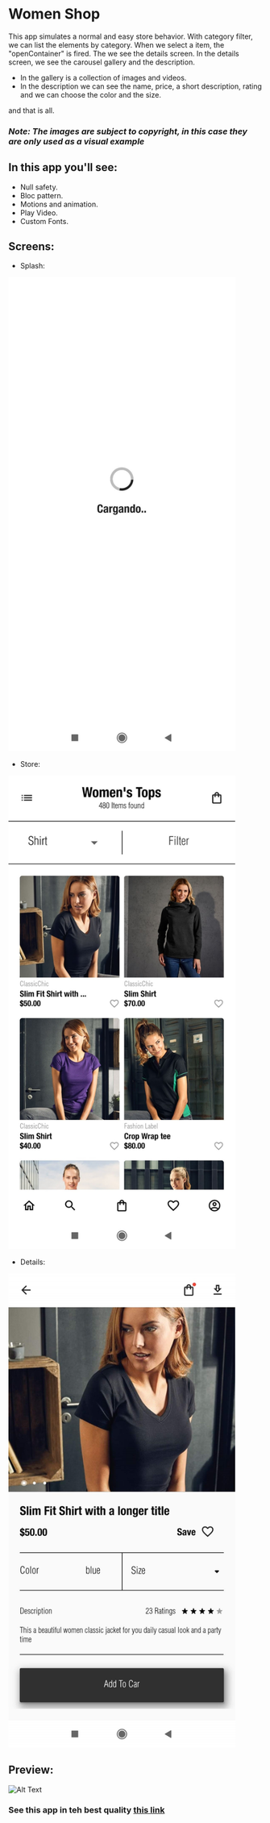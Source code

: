 # Women Shop

This app simulates a normal and easy store behavior.
With category filter, we can list the elements by category.
When we select a item, the "openContainer" is fired. The we see the details screen.
In the details screen, we see the carousel gallery and the description.
- In the gallery is a collection of images and videos. 
- In the description we can see the name, price, a short description, rating and we can choose the color and the size.

and that is all.

### *Note: The images are subject to copyright, in this case they are only used as a visual example*

## In this app you'll see:

- Null safety.
- Bloc pattern.
- Motions and animation.
- Play Video.
- Custom Fonts.

## Screens:

- Splash: 
<img src="https://github.com/DalexisValencia/women-shop/blob/main/readmeFiles/1.splash-screen.jpg" alt="drawing" width="450"/>

- Store:
<img src="https://github.com/DalexisValencia/women-shop/blob/main/readmeFiles/2.%20stock-screen.jpg" alt="drawing" width="450"/>

- Details:
<img src="https://github.com/DalexisValencia/women-shop/blob/main/readmeFiles/3.%20detail-screen.jpg" alt="drawing" width="450"/>

## Preview:

![Alt Text](https://github.com/DalexisValencia/women-shop/blob/main/readmeFiles/preview-app.gif)

### **See this app in teh best quality [this link](https://github.com/DalexisValencia/women-shop/blob/main/readmeFiles/preview-app.gif)**

